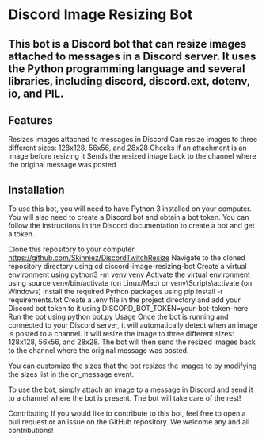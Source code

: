 # Discord Image Resizing Bot
## This bot is a Discord bot that can resize images attached to messages in a Discord server. It uses the Python programming language and several libraries, including discord, discord.ext, dotenv, io, and PIL.

## Features
Resizes images attached to messages in Discord
Can resize images to three different sizes: 128x128, 56x56, and 28x28
Checks if an attachment is an image before resizing it
Sends the resized image back to the channel where the original message was posted
## Installation
To use this bot, you will need to have Python 3 installed on your computer. You will also need to create a Discord bot and obtain a bot token. You can follow the instructions in the Discord documentation to create a bot and get a token.

Clone this repository to your computer https://github.com/Skinniez/DiscordTwitchResize
Navigate to the cloned repository directory using cd discord-image-resizing-bot
Create a virtual environment using python3 -m venv venv
Activate the virtual environment using source venv/bin/activate (on Linux/Mac) or venv\Scripts\activate (on Windows)
Install the required Python packages using pip install -r requirements.txt
Create a .env file in the project directory and add your Discord bot token to it using DISCORD_BOT_TOKEN=your-bot-token-here
Run the bot using python bot.py
Usage
Once the bot is running and connected to your Discord server, it will automatically detect when an image is posted to a channel. It will resize the image to three different sizes: 128x128, 56x56, and 28x28. The bot will then send the resized images back to the channel where the original message was posted.

You can customize the sizes that the bot resizes the images to by modifying the sizes list in the on_message event.

To use the bot, simply attach an image to a message in Discord and send it to a channel where the bot is present. The bot will take care of the rest!

Contributing
If you would like to contribute to this bot, feel free to open a pull request or an issue on the GitHub repository. We welcome any and all contributions!
